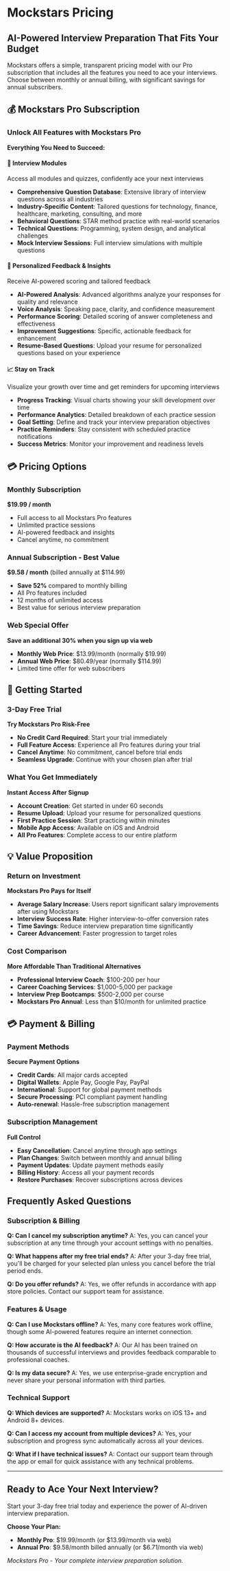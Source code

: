 # Mockstars Pricing

## AI-Powered Interview Preparation That Fits Your Budget

Mockstars offers a simple, transparent pricing model with our Pro subscription that includes all the features you need to ace your interviews. Choose between monthly or annual billing, with significant savings for annual subscribers.

## 💰 Mockstars Pro Subscription

### Unlock All Features with Mockstars Pro

**Everything You Need to Succeed:**

#### 🎯 Interview Modules
Access all modules and quizzes, confidently ace your next interviews
- **Comprehensive Question Database**: Extensive library of interview questions across all industries
- **Industry-Specific Content**: Tailored questions for technology, finance, healthcare, marketing, consulting, and more
- **Behavioral Questions**: STAR method practice with real-world scenarios
- **Technical Questions**: Programming, system design, and analytical challenges
- **Mock Interview Sessions**: Full interview simulations with multiple questions

#### 🤖 Personalized Feedback & Insights  
Receive AI-powered scoring and tailored feedback
- **AI-Powered Analysis**: Advanced algorithms analyze your responses for quality and relevance
- **Voice Analysis**: Speaking pace, clarity, and confidence measurement
- **Performance Scoring**: Detailed scoring of answer completeness and effectiveness
- **Improvement Suggestions**: Specific, actionable feedback for enhancement
- **Resume-Based Questions**: Upload your resume for personalized questions based on your experience

#### 📈 Stay on Track
Visualize your growth over time and get reminders for upcoming interviews
- **Progress Tracking**: Visual charts showing your skill development over time
- **Performance Analytics**: Detailed breakdown of each practice session
- **Goal Setting**: Define and track your interview preparation objectives
- **Practice Reminders**: Stay consistent with scheduled practice notifications
- **Success Metrics**: Monitor your improvement and readiness levels

## 💳 Pricing Options

### Monthly Subscription
**$19.99 / month**
- Full access to all Mockstars Pro features
- Unlimited practice sessions
- AI-powered feedback and insights
- Cancel anytime, no commitment

### Annual Subscription - **Best Value**
**$9.58 / month** (billed annually at $114.99)
- **Save 52%** compared to monthly billing
- All Pro features included
- 12 months of unlimited access
- Best value for serious interview preparation

### Web Special Offer
**Save an additional 30% when you sign up via web**
- **Monthly Web Price**: $13.99/month (normally $19.99)
- **Annual Web Price**: $80.49/year (normally $114.99)
- Limited time offer for web subscribers

## 🚀 Getting Started

### 3-Day Free Trial
**Try Mockstars Pro Risk-Free**
- **No Credit Card Required**: Start your trial immediately
- **Full Feature Access**: Experience all Pro features during your trial
- **Cancel Anytime**: No commitment, cancel before trial ends
- **Seamless Upgrade**: Continue with your chosen plan after trial

### What You Get Immediately
**Instant Access After Signup**
- **Account Creation**: Get started in under 60 seconds
- **Resume Upload**: Upload your resume for personalized questions
- **First Practice Session**: Start practicing within minutes
- **Mobile App Access**: Available on iOS and Android
- **All Pro Features**: Complete access to our entire platform

## 💡 Value Proposition

### Return on Investment
**Mockstars Pro Pays for Itself**
- **Average Salary Increase**: Users report significant salary improvements after using Mockstars
- **Interview Success Rate**: Higher interview-to-offer conversion rates
- **Time Savings**: Reduce interview preparation time significantly
- **Career Advancement**: Faster progression to target roles

### Cost Comparison
**More Affordable Than Traditional Alternatives**
- **Professional Interview Coach**: $100-200 per hour
- **Career Coaching Services**: $1,000-5,000 per package  
- **Interview Prep Bootcamps**: $500-2,000 per course
- **Mockstars Pro Annual**: Less than $10/month for unlimited practice

## 💳 Payment & Billing

### Payment Methods
**Secure Payment Options**
- **Credit Cards**: All major cards accepted
- **Digital Wallets**: Apple Pay, Google Pay, PayPal
- **International**: Support for global payment methods
- **Secure Processing**: PCI compliant payment handling
- **Auto-renewal**: Hassle-free subscription management

### Subscription Management
**Full Control**
- **Easy Cancellation**: Cancel anytime through app settings
- **Plan Changes**: Switch between monthly and annual billing
- **Payment Updates**: Update payment methods easily
- **Billing History**: Access all your payment records
- **Restore Purchases**: Recover subscriptions across devices

## Frequently Asked Questions

### Subscription & Billing
**Q: Can I cancel my subscription anytime?**
A: Yes, you can cancel your subscription at any time through your account settings with no penalties.

**Q: What happens after my free trial ends?**
A: After your 3-day free trial, you'll be charged for your selected plan unless you cancel before the trial period ends.

**Q: Do you offer refunds?**
A: Yes, we offer refunds in accordance with app store policies. Contact our support team for assistance.

### Features & Usage
**Q: Can I use Mockstars offline?**
A: Yes, many core features work offline, though some AI-powered features require an internet connection.

**Q: How accurate is the AI feedback?**
A: Our AI has been trained on thousands of successful interviews and provides feedback comparable to professional coaches.

**Q: Is my data secure?**
A: Yes, we use enterprise-grade encryption and never share your personal information with third parties.

### Technical Support
**Q: Which devices are supported?**
A: Mockstars works on iOS 13+ and Android 8+ devices.

**Q: Can I access my account from multiple devices?**
A: Yes, your subscription and progress sync automatically across all your devices.

**Q: What if I have technical issues?**
A: Contact our support team through the app or email for quick assistance with any technical problems.

---

## Ready to Ace Your Next Interview?

Start your 3-day free trial today and experience the power of AI-driven interview preparation.

**Choose Your Plan:**
- **Monthly Pro**: $19.99/month (or $13.99/month via web)
- **Annual Pro**: $9.58/month billed annually (or $6.71/month via web)

*Mockstars Pro - Your complete interview preparation solution.* 